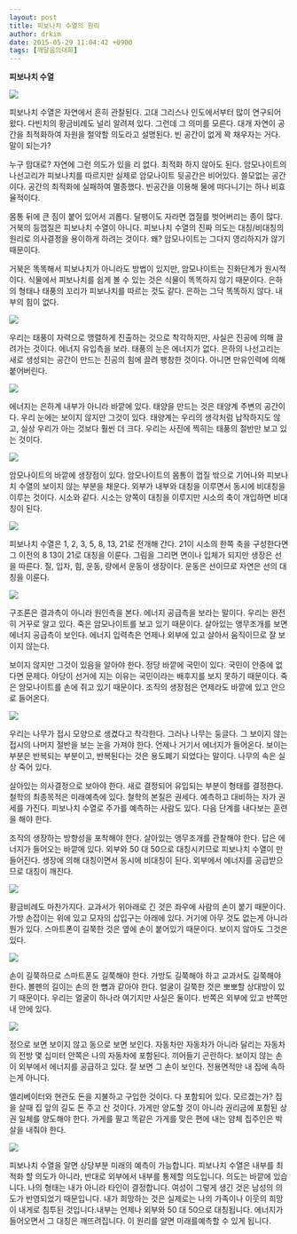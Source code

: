 ```yaml
---
layout: post
title: 피보나치 수열의 원리
author: drkim
date: 2015-05-29 11:04:42 +0900
tags: [깨달음의대화]
---
```

  




   
 


**피보나치 수열**

  




![](/files/attach/images/198/605/595/112.jpg) 

  


피보나치 수열은 자연에서 흔히 관찰된다. 고대 그리스나 인도에서부터 많이 연구되어 왔다. 다빈치의 황금비례도 널리 알려져 있다. 그런데 그 의미를 모른다. 대개 자연이 공간을 최적화하여 자원을 절약할 의도라고 설명된다. 빈 공간이 없게 꽉 채우자는 거다. 말이 되는가? 

  


누구 맘대로? 자연에 그런 의도가 있을 리 없다. 최적화 하지 않아도 된다. 암모나이트의 나선고리가 피보나치를 따르지만 실제로 암모나이트 뒷공간은 비어있다. 쓸모없는 공간이다. 공간의 최적화에 실패하여 멸종했다. 빈공간을 이용해 물에 떠다니기는 하나 비효율적이다. 

  


몸통 뒤에 큰 짐이 붙어 있어서 괴롭다. 달팽이도 자라면 껍질를 벗어버리는 종이 많다. 거북의 등껍질은 피보나치 수열이 아니다. 피보나치 수열의 진짜 의도는 대칭/비대칭의 원리로 의사결정을 용이하게 하려는 것이다. 왜? 암모나이트는 그다지 영리하지가 않기 때문이다.

  


거북은 똑똑해서 피보나치가 아니라도 방법이 있지만, 암모나이트는 진화단계가 원시적이다. 식물에서 피보나치를 쉽게 볼 수 있는 것은 식물이 똑똑하지 않기 때문이다. 은하의 형태나 태풍의 꼬리가 피보나치를 따르는 것도 같다. 은하는 그닥 똑똑하지 않다. 내부의 힘이 없다.

  




![](/files/attach/images/198/605/595/117.jpg) 

  


우리는 태풍이 자력으로 맹렬하게 진출하는 것으로 착각하지만, 사실은 진공에 의해 끌려가는 것이다. 에너지 유입측을 보라. 태풍의 눈은 에너지가 없다. 은하의 나선고리는 새로 생성되는 공간이 만드는 진공의 힘에 끌려 팽창한 것이다. 아니면 만유인력에 의해 붙어버린다.

  




![](/files/attach/images/198/605/595/111.jpg) 

  


에너지는 은하계 내부가 아니라 바깥에 있다. 태양을 만드는 것은 태양계 주변의 공간이다. 우리 눈에는 보이지 않지만 그것이 있다. 태양계는 우리의 생각처럼 납작하지도 않고, 실상 우리가 아는 것보다 훨씬 더 크다. 우리는 사진에 찍히는 태풍의 절반만 보고 있는 것이다. 

  




![](/files/attach/images/198/605/595/110.jpg) 

  


암모나이트의 바깥에 생장점이 있다. 암모나이트의 몸통이 껍질 밖으로 기어나와 피보나치 수열의 보이지 않는 부분을 채운다. 외부가 내부와 대칭을 이루면서 동시에 비대칭을 이루는 것이다. 시소와 같다. 시소는 양쪽이 대칭을 이루지만 시소의 축이 개입하면 비대칭이 된다. 

  


  




![](/files/attach/images/198/605/595/113.jpg) 

  


피보나치 수열은 1, 2, 3, 5, 8, 13, 21로 전개해 간다. 21이 시소의 한쪽 축을 구성한다면 그 이전의 8 13이 21로 대칭을 이룬다. 그림을 그리면 면이나 입체가 되지만 생장은 선을 따른다. 질, 입자, 힘, 운동, 량에서 운동이 생장이다. 운동은 선이므로 자연은 선의 대칭을 이룬다. 

  




![](/files/attach/images/198/605/595/115.jpg) 

  


구조론은 결과측이 아니라 원인측을 본다. 에너지 공급측을 보라는 말이다. 우리는 완전히 거꾸로 알고 있다. 죽은 암모나이트를 보고 있기 때문이다. 살아있는 앵무조개를 보면 에너지 공급측이 보인다. 에너지 입력측은 언제나 외부에 있고 살아서 움직이므로 잘 보이지 않는다. 

  


보이지 않지만 그것이 있음을 알아야 한다. 정당 바깥에 국민이 있다. 국민이 안중에 없다면 문제다. 야당이 선거에 지는 이유는 국민이라는 배후지를 보지 못하기 때문이다. 죽은 암모나이트를 손에 쥐고 있기 때문이다. 조직의 생장점은 언제라도 바깥에 있고 안으로 들어온다. 

  




![](/files/attach/images/198/605/595/114.jpg) 

  


우리는 나무가 접시 모양으로 생겼다고 착각한다. 그러나 나무는 둥글다. 그 보이지 않는 접시의 나머지 절반을 보는 눈을 가져야 한다. 언제나 거기서 에너지가 들어온다. 보이는 부분은 반복되는 부분이고, 반복된다는 것은 용도폐기 되었다는 말이다. 나무의 속은 실상 죽어 있다.

  


살아있는 의사결정으로 보아야 한다. 새로 결정되어 유입되는 부분이 형태를 결정한다. 철학의 최종목적은 미래예측에 있다. 철학의 본질은 권세다. 예측하고 대비하는 자가 권세를 가진다. 피보나치 수열로 주가를 예측하는 사람도 있다. 다음 단계를 내다보는 훈련을 해야 한다. 

  


조직의 생장하는 방향성을 포착해야 한다. 살아있는 앵무조개를 관찰해야 한다. 답은 에너지가 들어오는 바깥에 있다. 외부와 50 대 50으로 대칭시키므로 피보나치 수열이 만들어진다. 생장에 의해 대칭이면서 동시에 비대칭이 된다. 외부에서 에너지를 공급받으므로 대칭이 깨진다.

  


  




![](/files/attach/images/198/605/595/116.jpg) 

  


황금비례도 마찬가지다. 교과서가 위아래로 긴 것은 좌우에 사람의 손이 붙기 때문이다. 가방 손잡이는 위에 있고 모자의 삽입구는 아래에 있다. 거기에 아무 것도 없는게 아니라 뭔가 있다. 스마트폰이 길쭉한 것은 옆에 손이 붙어있기 때문이다. 보이지 않아도 그것은 있다. 

  



![](/files/attach/images/198/605/595/118.jpg) 

  


손이 길쭉하므로 스마트폰도 길쭉해야 한다. 가방도 길쭉해야 하고 교과서도 길쭉해야 한다. 볼펜의 길이는 손의 한 뼘과 같아야 한다. 얼굴이 길쭉한 것은 뽀뽀할 상대방이 있기 때문이다. 우리는 얼굴이 하나라 여기지만 사실은 둘이다. 반쪽은 외부에 있고 반쪽만 내 안에 있다.

  



![](/files/attach/images/198/605/595/119.jpg)   


  


정으로 보면 보이지 않고 동으로 보면 보인다. 자동차만 자동차가 아니라 달리는 자동차의 전방 몇 십미터 안쪽은 나의 자동차에 포함된다. 끼어들기 곤란하다. 보이지 않는 손이 외부에서 에너지를 공급하고 있다. 잘 보면 그 손이 보인다. 전용면적만 내 집에 속하는게 아니다.

  


엘리베이터와 현관도 돈을 지불하고 구입한 것이다. 다 포함되어 있다. 모르겠는가? 집을 살때 집 앞의 길도 돈 주고 산 것이다. 가게만 양도할 것이 아니라 권리금에 포함된 상권 일체를 양도해야 한다. 가게를 팔고 똑같은 가게를 맞은 편에 내는 얌체 집주인은 박살을 내줘야 한다.

  


  



![](/files/attach/images/198/605/595/DSC01488.JPG)   


  


피보나치 수열을 알면 상당부분 미래의 예측이 가능합니다. 피보나치 수열은 내부를 최적화 할 의도가 아니라, 반대로 외부에서 내부를 통제할 의도입니다. 의도는 바깥에 있습니다. 나의 형태는 내가 아니라 타인이 결정합니다. 여성이 그렇게 생긴 것은 남성의 의도가 반영되었기 때문입니다. 내가 희망하는 것은 실제로는 나의 가족이나 이웃의 희망이 내게로 침투된 것입니다.내부는 언제나 외부와 50 대 50으로 대칭됩니다. 에너지가 들어오면서 그 대칭은 깨뜨려집니다. 이 원리를 알면 미래를예측할 수 있게 됩니다.